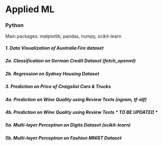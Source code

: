 # Applied ML

### Python 
Main packages: matplotlib, pandas, numpy, scikit-learn

##### 1. Data Visualization of Australia Fire dataset

##### 2a. Classification on German Credit Dataset (fetch_openml)

##### 2b. Regression on Sydney Housing Dataset

##### 3. Prediction on Price of Craigslist Cars & Trucks 

##### 4a. Prediction on Wine Quality using Review Texts (ngram, tf-idf)

##### 4b. Prediction on Wine Quality using Review Texts * TO BE UPDATED *

##### 5a. Multi-layer Perceptron on Digits Dataset (scikit-learn)

##### 5b. Multi-layer Perceptron on Fashion MNIST Dataset


